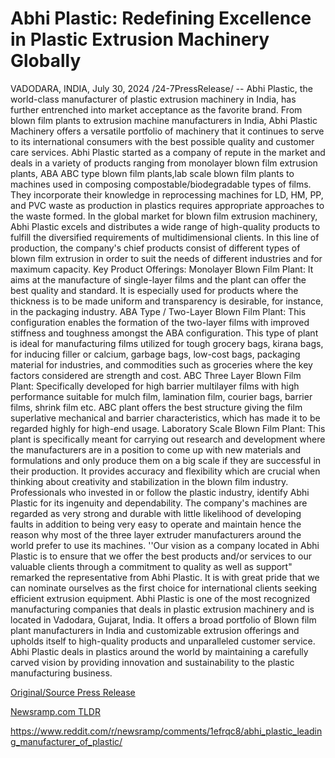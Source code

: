 # Abhi Plastic: Redefining Excellence in Plastic Extrusion Machinery Globally

VADODARA, INDIA, July 30, 2024 /24-7PressRelease/ -- Abhi Plastic, the world-class manufacturer of plastic extrusion machinery in India, has further entrenched into market acceptance as the favorite brand. From blown film plants to extrusion machine manufacturers in India, Abhi Plastic Machinery offers a versatile portfolio of machinery that it continues to serve to its international consumers with the best possible quality and customer care services.  Abhi Plastic started as a company of repute in the market and deals in a variety of products ranging from monolayer blown film extrusion plants, ABA ABC type blown film plants,lab scale blown film plants to machines used in composing compostable/biodegradable types of films. They incorporate their knowledge in reprocessing machines for LD, HM, PP, and PVC waste as production in plastics requires appropriate approaches to the waste formed.  In the global market for blown film extrusion machinery, Abhi Plastic excels and distributes a wide range of high-quality products to fulfill the diversified requirements of multidimensional clients. In this line of production, the company's chief products consist of different types of blown film extrusion in order to suit the needs of different industries and for maximum capacity.  Key Product Offerings:  Monolayer Blown Film Plant: It aims at the manufacture of single-layer films and the plant can offer the best quality and standard. It is especially used for products where the thickness is to be made uniform and transparency is desirable, for instance, in the packaging industry.  ABA Type / Two-Layer Blown Film Plant: This configuration enables the formation of the two-layer films with improved stiffness and toughness amongst the ABA configuration. This type of plant is ideal for manufacturing films utilized for tough grocery bags, kirana bags, for inducing filler or calcium, garbage bags, low-cost bags, packaging material for industries, and commodities such as groceries where the key factors considered are strength and cost.  ABC Three Layer Blown Film Plant: Specifically developed for high barrier multilayer films with high performance suitable for mulch film, lamination film, courier bags, barrier films, shrink film etc. ABC plant offers the best structure giving the film superlative mechanical and barrier characteristics, which has made it to be regarded highly for high-end usage.  Laboratory Scale Blown Film Plant: This plant is specifically meant for carrying out research and development where the manufacturers are in a position to come up with new materials and formulations and only produce them on a big scale if they are successful in their production. It provides accuracy and flexibility which are crucial when thinking about creativity and stabilization in the blown film industry.  Professionals who invested in or follow the plastic industry, identify Abhi Plastic for its ingenuity and dependability. The company's machines are regarded as very strong and durable with little likelihood of developing faults in addition to being very easy to operate and maintain hence the reason why most of the three layer extruder manufacturers around the world prefer to use its machines.  ''Our vision as a company located in Abhi Plastic is to ensure that we offer the best products and/or services to our valuable clients through a commitment to quality as well as support" remarked the representative from Abhi Plastic. It is with great pride that we can nominate ourselves as the first choice for international clients seeking efficient extrusion equipment.  Abhi Plastic is one of the most recognized manufacturing companies that deals in plastic extrusion machinery and is located in Vadodara, Gujarat, India. It offers a broad portfolio of Blown film plant manufacturers in India and customizable extrusion offerings and upholds itself to high-quality products and unparalleled customer service. Abhi Plastic deals in plastics around the world by maintaining a carefully carved vision by providing innovation and sustainability to the plastic manufacturing business. 

[Original/Source Press Release](https://www.24-7pressrelease.com/press-release/512909/abhi-plastic-redefining-excellence-in-plastic-extrusion-machinery-globally)
                    

[Newsramp.com TLDR](None) 

https://www.reddit.com/r/newsramp/comments/1efrqc8/abhi_plastic_leading_manufacturer_of_plastic/